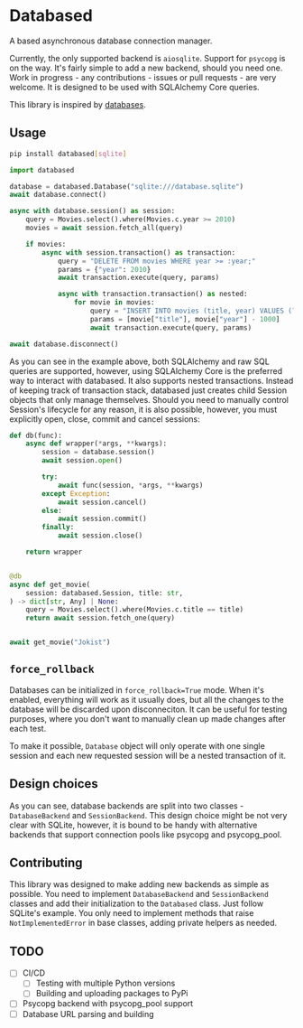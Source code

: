 # Databased

A based asynchronous database connection manager.

Currently, the only supported backend is `aiosqlite`. Support for `psycopg` is
on the way. It's fairly simple to add a new backend, should you need one. Work
in progress - any contributions - issues or pull requests - are very welcome. It
is designed to be used with SQLAlchemy Core queries.

This library is inspired by [databases](https://github.com/encode/databases).

## Usage

```bash
pip install databased[sqlite]
```

```python
import databased

database = databased.Database("sqlite:///database.sqlite")
await database.connect()

async with database.session() as session:
    query = Movies.select().where(Movies.c.year >= 2010)
    movies = await session.fetch_all(query)

    if movies:
        async with session.transaction() as transaction:
            query = "DELETE FROM movies WHERE year >= :year;"
            params = {"year": 2010}
            await transaction.execute(query, params)

            async with transaction.transaction() as nested:
                for movie in movies:
                    query = "INSERT INTO movies (title, year) VALUES (?, ?);"
                    params = [movie["title"], movie["year"] - 1000]
                    await transaction.execute(query, params)

await database.disconnect()
```

As you can see in the example above, both SQLAlchemy and raw SQL queries are
supported, however, using SQLAlchemy Core is the preferred way to interact with
databased. It also supports nested transactions. Instead of keeping track of
transaction stack, databased just creates child Session objects that only manage
themselves. Should you need to manually control Session's lifecycle for any
reason, it is also possible, however, you must explicitly open, close, commit
and cancel sessions:

```python
def db(func):
    async def wrapper(*args, **kwargs):
        session = database.session()
        await session.open()

        try:
            await func(session, *args, **kwargs)
        except Exception:
            await session.cancel()
        else:
            await session.commit()
        finally:
            await session.close()

    return wrapper


@db
async def get_movie(
    session: databased.Session, title: str,
) -> dict[str, Any] | None:
    query = Movies.select().where(Movies.c.title == title)
    return await session.fetch_one(query)


await get_movie("Jokist")
```

## `force_rollback`

Databases can be initialized in `force_rollback=True` mode. When it's enabled,
everything will work as it usually does, but all the changes to the database
will be discarded upon disconneciton. It can be useful for testing purposes,
where you don't want to manually clean up made changes after each test.

To make it possible, `Database` object will only operate with one single session
and each new requested session will be a nested transaction of it.

## Design choices

As you can see, database backends are split into two classes - `DatabaseBackend`
and `SessionBackend`. This design choice might be not very clear with SQLite,
however, it is bound to be handy with alternative backends that support
connection pools like psycopg and psycopg_pool.

## Contributing

This library was designed to make adding new backends as simple as possible. You
need to implement `DatabaseBackend` and `SessionBackend` classes and add their
initialization to the `Databased` class. Just follow SQLite's example. You only
need to implement methods that raise `NotImplementedError` in base classes,
adding private helpers as needed.

## TODO

- [ ] CI/CD
  - [ ] Testing with multiple Python versions
  - [ ] Building and uploading packages to PyPi
- [ ] Psycopg backend with psycopg_pool support
- [ ] Database URL parsing and building
